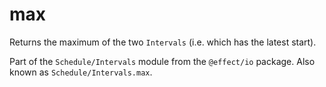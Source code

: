 # max

Returns the maximum of the two `Intervals` (i.e. which has the latest start).

Part of the `Schedule/Intervals` module from the `@effect/io` package. Also known as `Schedule/Intervals.max`.
